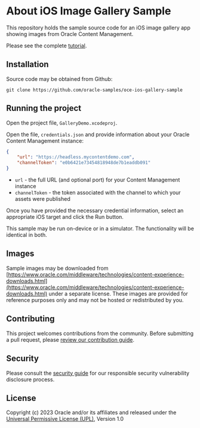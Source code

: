 # About iOS Image Gallery Sample

This repository holds the sample source code for an iOS image gallery app showing images from Oracle Content Management.

Please see the complete [tutorial](https://www.oracle.com/pls/topic/lookup?ctx=cloud&id=oce-ios-gallery-sample).

## Installation

Source code may be obtained from Github:

```
git clone https://github.com/oracle-samples/oce-ios-gallery-sample
```

## Running the project

Open the project file, `GalleryDemo.xcodeproj`.

Open the file, `credentials.json` and provide information about your Oracle Content Management instance:

```json 
{
    "url": "https://headless.mycontentdemo.com",
    "channelToken": "e0b6421e73454818948de7b1eaddb091"
}
```

- `url` - the full URL (and optional port) for your Content Management instance
- `channelToken` - the token associated with the channel to which your assets were published

Once you have provided the necessary credential information, select an appropriate iOS target and click the Run button.

This sample may be run on-device or in a simulator. The functionality will be identical in both.

## Images

Sample images may be downloaded from [https://www.oracle.com/middleware/technologies/content-experience-downloads.html](https://www.oracle.com/middleware/technologies/content-experience-downloads.html) under a separate license.  These images are provided for reference purposes only and may not be hosted or redistributed by you.

## Contributing

This project welcomes contributions from the community. Before submitting a pull
request, please [review our contribution guide](./CONTRIBUTING.md).

## Security

Please consult the [security guide](./SECURITY.md) for our responsible security
vulnerability disclosure process.

## License

Copyright (c) 2023 Oracle and/or its affiliates and released under the
[Universal Permissive License (UPL)](https://oss.oracle.com/licenses/upl/), Version 1.0
